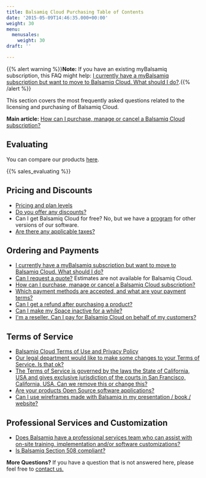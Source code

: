 ```yaml
---
title: Balsamiq Cloud Purchasing Table of Contents
date: '2015-05-09T14:46:35.000+00:00'
weight: 30
menu:
  menusales:
    weight: 30
draft: ''

---
```


{{% alert warning %}}**Note:** If you have an existing myBalsamiq subscription, this FAQ might help: [I currently have a myBalsamiq subscription but want to move to Balsamiq Cloud. What should I do?](/sales/mybtocloud).{{% /alert %}}

This section covers the most frequently asked questions related to the licensing and purchasing of Balsamiq Cloud.

**Main article:** [How can I purchase, manage or cancel a Balsamiq Cloud subscription?](/sales/cloudsubscriptions/)

## Evaluating

You can compare our products <a href="https://balsamiq.com/products/">here</a>.

{{% sales_evaluating %}}

## Pricing and Discounts

*   [Pricing and plan levels](https://balsamiq.com/buy/#cloud)
*   [Do you offer any discounts?](/sales/discounts/)
*   Can I get Balsamiq Cloud for free? No, but we have a [program](https://balsamiq.com/free) for other versions of our software.
*   [Are there any applicable taxes?](/sales/taxes/)

## Ordering and Payments

*   [I currently have a myBalsamiq subscription but want to move to Balsamiq Cloud. What should I do?](/sales/mybtocloud)
*   [Can I request a quote?](/sales/quote/) Estimates are not available for Balsamiq Cloud.
*   [How can I purchase, manage or cancel a Balsamiq Cloud subscription?](/sales/cloudsubscriptions/)
*   [Which payment methods are accepted, and what are your payment terms?](/sales/paymentmethods/#subscriptions)
*   [Can I get a refund after purchasing a product?](/sales/refunds/)
*   [Can I make my Space inactive for a while?](/sales/cloudsubscriptions/#auto-hibernation)
*   [I'm a reseller. Can I pay for Balsamiq Cloud on behalf of my customers?](/sales/cloudreseller/)

## Terms of Service

*   [Balsamiq Cloud Terms of Use and Privacy Policy](https://docs.balsamiq.com/cloud/tos/)
*   [Our legal department would like to make some changes to your Terms of Service. Is that ok?](/sales/customeula/)
*   [The Terms of Service is governed by the laws the State of California, USA and gives exclusive jurisdiction of the courts in San Francisco, California, USA. Can we remove this or change this?](/sales/jurisdiction/)
*   [Are your products Open Source software applications?](/sales/opensource/)
*   [Can I use wireframes made with Balsamiq in my presentation / book / website?](/sales/ipownership/)

## Professional Services and Customization

*   [Does Balsamiq have a professional services team who can assist with on-site training, implementation and/or software customizations?](/sales/training/)
*   [Is Balsamiq Section 508 compliant?](/sales/508/)

​**More Questions?** If you have a question that is not answered here, please feel free to [contact us.](mailto:sales@balsamiq.com?subject=I%20have%20questions%20about%20purchasing%20Balsamiq%20Cloud)
